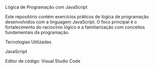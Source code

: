 

Lógica de Programação com JavaScript

Este repositório contém exercícios práticos de lógica de programação desenvolvidos com a linguagem JavaScript. O foco principal é o fortalecimento do raciocínio lógico e a familiarização com conceitos fundamentais da programação.


Tecnologias Utilizadas

JavaScript 

Editor de código: Visual Studio Code 




